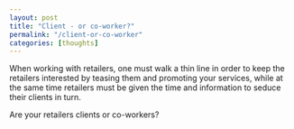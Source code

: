 ```yaml
---
layout: post
title: "Client - or co-worker?"
permalink: "/client-or-co-worker"
categories: [thoughts]
---
```


When working with retailers, one must walk a thin line in order to keep the retailers interested by teasing them and promoting your services, while at the same time retailers must be given the time and information to seduce their clients in turn.

Are your retailers clients or co-workers?
